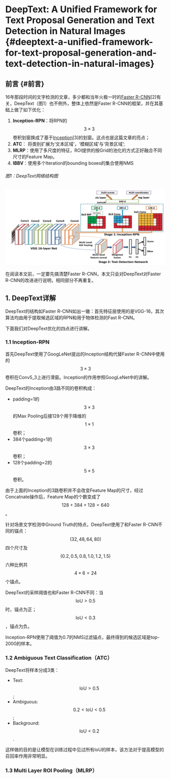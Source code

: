 # DeepText: A Unified Framework for Text Proposal Generation and Text Detection in Natural Images {#deeptext-a-unified-framework-for-text-proposal-generation-and-text-detection-in-natural-images}

## 前言 {#前言}

16年那段时间的文字检测的文章，多少都和当年火极一时的[Faster R-CNN]()\[2\]有关，DeepText（图1）也不例外，整体上依然是Faster R-CNN的框架，并在其基础上做了如下优化：

1. **Inception-RPN**：将RPN的$$3\times3$$卷积划窗换成了基于[Inception]()\[3\]的划窗。这点也是这篇文章的亮点；
2. **ATC**： 将类别扩展为‘文本区域’，‘模糊区域’与‘背景区域’;
3. **MLRP**：使用了多尺度的特征，ROI提供的按Grid的池化的方式正好融合不同尺寸的Feature Map。
4. **IBBV**：使用多个Iteration的bounding boxes的集合使用NMS

###### 图1：DeepText网络结构图

![](\assets\DeepText_1.png)

在阅读本文前，一定要先搞清楚Faster R-CNN，本文只会对DeepText对Faster R-CNN的改进进行说明，相同部分不再重复。

## 1. DeepText详解

DeepText的结构如Faster R-CNN如出一辙：首先特征层使用的是VGG-16，其次算法均由用于提取候选区域的RPN和用于物体检测的Fast R-CNN。

下面我们对DeepText优化的四点进行讲解。

### 1.1 Inception-RPN

首先DeepText使用了GoogLeNet提出的Inception结构代替Faster R-CNN中使用的$$3\times3$$卷积在Conv5_3上进行滑窗。Inception的作用参照GoogLeNet中的讲解。

DeepText的Inception由3路不同的卷积构成：

* padding=1的$$3\times3$$ 的Max Pooling后接128个用于降维的$$1\times1$$卷积；
* 384个padding=1的$$3\times3$$卷积；
* 128个padding=2的$$5\times5$$卷积。

由于上面的Inception的3路卷积并不会改变Feature Map的尺寸，经过Concatnate操作后，Feature Map的个数变成了$$128+384+128 = 640$$。

针对场景文字检测中Ground Truth的特点，DeepText使用了和Faster R-CNN不同的锚点：$$(32, 48, 64, 80)$$四个尺寸及$$(0.2, 0.5, 0.8, 1.0, 1.2, 1.5)$$六种比例共$$4\times6=24$$个锚点。

DeepText的采样阈值也和Faster R-CNN不同：当$$\text{IoU} > 0.5$$时，锚点为正；$$\text{IoU} < 0.3$$，锚点为负。

Inception-RPN使用了阈值为0.7的NMS过滤锚点，最终得到的候选区域是top-2000的样本。

### 1.2 Ambiguous Text Classification（ATC） 

DeepText将样本分成3类：

* Text: $$\text{IoU} > 0.5$$;
* Ambiguous: $$0.2 < \text{IoU} < 0.5$$; 
* Background: $$\text{IoU} < 0.2$$.

这样做的目的是让模型在训练过程中见过所有IoU的样本，该方法对于提高模型的召回率作用非常明显。

### 1.3  Multi Layer ROI Pooling（MLRP）



  


